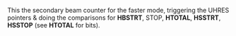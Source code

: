 This the secondary beam counter for
the faster mode, triggering the UHRES pointers & doing the
comparisons for **HBSTRT**, STOP, **HTOTAL**, **HSSTRT**, **HSSTOP**
(see **HTOTAL** for bits).